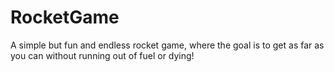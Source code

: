 # RocketGame
A simple but fun and endless rocket game, where the goal is to get as far as you can without running out of fuel or dying!
